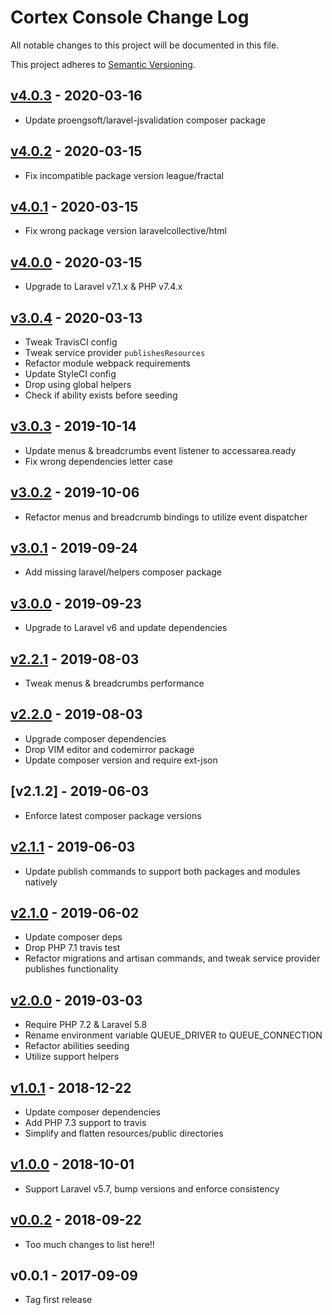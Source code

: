 # Cortex Console Change Log

All notable changes to this project will be documented in this file.

This project adheres to [Semantic Versioning](CONTRIBUTING.md).


## [v4.0.3] - 2020-03-16
- Update proengsoft/laravel-jsvalidation composer package

## [v4.0.2] - 2020-03-15
- Fix incompatible package version league/fractal

## [v4.0.1] - 2020-03-15
- Fix wrong package version laravelcollective/html

## [v4.0.0] - 2020-03-15
- Upgrade to Laravel v7.1.x & PHP v7.4.x

## [v3.0.4] - 2020-03-13
- Tweak TravisCI config
- Tweak service provider `publishesResources`
- Refactor module webpack requirements
- Update StyleCI config
- Drop using global helpers
- Check if ability exists before seeding

## [v3.0.3] - 2019-10-14
- Update menus & breadcrumbs event listener to accessarea.ready
- Fix wrong dependencies letter case

## [v3.0.2] - 2019-10-06
- Refactor menus and breadcrumb bindings to utilize event dispatcher

## [v3.0.1] - 2019-09-24
- Add missing laravel/helpers composer package

## [v3.0.0] - 2019-09-23
- Upgrade to Laravel v6 and update dependencies

## [v2.2.1] - 2019-08-03
- Tweak menus & breadcrumbs performance

## [v2.2.0] - 2019-08-03
- Upgrade composer dependencies
- Drop VIM editor and codemirror package
- Update composer version and require ext-json

## [v2.1.2] - 2019-06-03
- Enforce latest composer package versions

## [v2.1.1] - 2019-06-03
- Update publish commands to support both packages and modules natively

## [v2.1.0] - 2019-06-02
- Update composer deps
- Drop PHP 7.1 travis test
- Refactor migrations and artisan commands, and tweak service provider publishes functionality

## [v2.0.0] - 2019-03-03
- Require PHP 7.2 & Laravel 5.8
- Rename environment variable QUEUE_DRIVER to QUEUE_CONNECTION
- Refactor abilities seeding
- Utilize support helpers

## [v1.0.1] - 2018-12-22
- Update composer dependencies
- Add PHP 7.3 support to travis
- Simplify and flatten resources/public directories

## [v1.0.0] - 2018-10-01
- Support Laravel v5.7, bump versions and enforce consistency

## [v0.0.2] - 2018-09-22
- Too much changes to list here!!

## v0.0.1 - 2017-09-09
- Tag first release

[v4.0.3]: https://github.com/rinvex/cortex-console/compare/v4.0.2...v4.0.3
[v4.0.2]: https://github.com/rinvex/cortex-console/compare/v4.0.1...v4.0.2
[v4.0.1]: https://github.com/rinvex/cortex-console/compare/v4.0.0...v4.0.1
[v4.0.0]: https://github.com/rinvex/cortex-console/compare/v3.0.4...v4.0.0
[v3.0.4]: https://github.com/rinvex/cortex-console/compare/v3.0.3...v3.0.4
[v3.0.3]: https://github.com/rinvex/cortex-console/compare/v3.0.2...v3.0.3
[v3.0.2]: https://github.com/rinvex/cortex-console/compare/v3.0.1...v3.0.2
[v3.0.1]: https://github.com/rinvex/cortex-console/compare/v3.0.0...v3.0.1
[v3.0.0]: https://github.com/rinvex/cortex-console/compare/v2.2.1...v3.0.0
[v2.2.1]: https://github.com/rinvex/cortex-console/compare/v2.2.0...v2.2.1
[v2.2.0]: https://github.com/rinvex/cortex-console/compare/v2.1.1...v2.2.0
[v2.1.1]: https://github.com/rinvex/cortex-console/compare/v2.1.0...v2.1.1
[v2.1.0]: https://github.com/rinvex/cortex-console/compare/v2.0.0...v2.1.0
[v2.0.0]: https://github.com/rinvex/cortex-console/compare/v1.0.1...v2.0.0
[v1.0.1]: https://github.com/rinvex/cortex-console/compare/v1.0.0...v1.0.1
[v1.0.0]: https://github.com/rinvex/cortex-console/compare/v0.0.2...v1.0.0
[v0.0.2]: https://github.com/rinvex/cortex-console/compare/v0.0.1...v0.0.2
